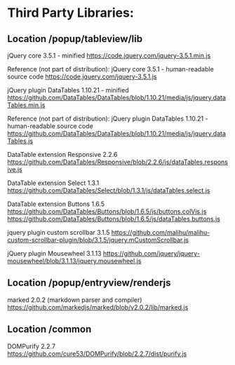 Third Party Libraries:
======================

Location /popup/tableview/lib
-------------------------------------------
jQuery core 3.5.1 - minified
https://code.jquery.com/jquery-3.5.1.min.js

Reference (not part of distribution): jQuery core 3.5.1 - human-readable source code
https://code.jquery.com/jquery-3.5.1.js

jQuery plugin DataTables 1.10.21 - minified
https://github.com/DataTables/DataTables/blob/1.10.21/media/js/jquery.dataTables.min.js

Reference (not part of distribution): jQuery plugin DataTables 1.10.21 - human-readable source code
https://github.com/DataTables/DataTables/blob/1.10.21/media/js/jquery.dataTables.js

DataTable extension Responsive 2.2.6
https://github.com/DataTables/Responsive/blob/2.2.6/js/dataTables.responsive.js

DataTable extension Select 1.3.1
https://github.com/DataTables/Select/blob/1.3.1/js/dataTables.select.js

DataTable extension Buttons 1.6.5
https://github.com/DataTables/Buttons/blob/1.6.5/js/buttons.colVis.js
https://github.com/DataTables/Buttons/blob/1.6.5/js/dataTables.buttons.js

jquery plugin custom scrollbar 3.1.5
https://github.com/malihu/malihu-custom-scrollbar-plugin/blob/3.1.5/jquery.mCustomScrollbar.js

jQuery plugin Mousewheel 3.1.13
https://github.com/jquery/jquery-mousewheel/blob/3.1.13/jquery.mousewheel.js


Location /popup/entryview/renderjs
----------------------------------------------------
marked 2.0.2 (markdown parser and compiler)
https://github.com/markedjs/marked/blob/v2.0.2/lib/marked.js


Location /common
---------------------------
DOMPurify 2.2.7
https://github.com/cure53/DOMPurify/blob/2.2.7/dist/purify.js